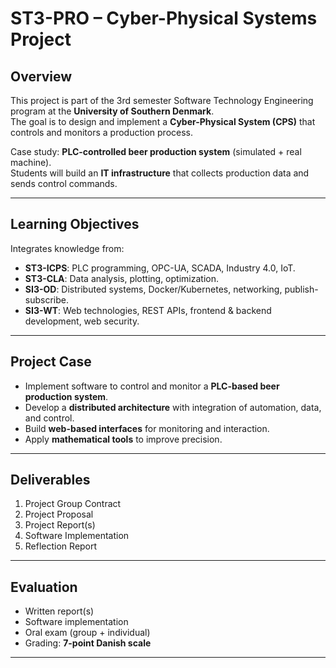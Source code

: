 # ST3-PRO – Cyber-Physical Systems Project

## Overview
This project is part of the 3rd semester Software Technology Engineering program at the **University of Southern Denmark**.  
The goal is to design and implement a **Cyber-Physical System (CPS)** that controls and monitors a production process.

Case study: **PLC-controlled beer production system** (simulated + real machine).  
Students will build an **IT infrastructure** that collects production data and sends control commands.

---

## Learning Objectives
Integrates knowledge from:
- **ST3-ICPS**: PLC programming, OPC-UA, SCADA, Industry 4.0, IoT.
- **ST3-CLA**: Data analysis, plotting, optimization.
- **SI3-OD**: Distributed systems, Docker/Kubernetes, networking, publish-subscribe.
- **SI3-WT**: Web technologies, REST APIs, frontend & backend development, web security.

---

## Project Case
- Implement software to control and monitor a **PLC-based beer production system**.
- Develop a **distributed architecture** with integration of automation, data, and control.
- Build **web-based interfaces** for monitoring and interaction.
- Apply **mathematical tools** to improve precision.

---

## Deliverables
1. Project Group Contract
2. Project Proposal
3. Project Report(s)
4. Software Implementation
5. Reflection Report

---

## Evaluation
- Written report(s)
- Software implementation
- Oral exam (group + individual)
- Grading: **7-point Danish scale**

---

